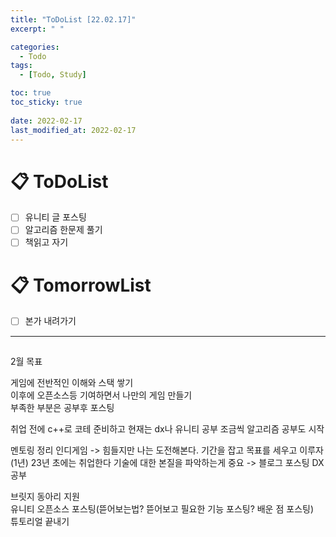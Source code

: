 ```yaml
---
title: "ToDoList [22.02.17]"
excerpt: " "

categories:
  - Todo
tags:
  - [Todo, Study]

toc: true
toc_sticky: true
 
date: 2022-02-17
last_modified_at: 2022-02-17
---
```


# 📋 ToDoList  

- [ ] 유니티 글 포스팅
- [ ] 알고리즘 한문제 풀기
- [ ] 책읽고 자기

# 📋 TomorrowList  

- [ ] 본가 내려가기

---

## 

2월 목표

게임에 전반적인 이해와 스택 쌓기  
이후에 오픈소스등 기여하면서 나만의 게임 만들기  
부족한 부분은 공부후 포스팅  

취업 전에 c++로 코테 준비하고
현재는 dx나 유니티 공부 조금씩 알고리즘 공부도 시작  

멘토링 정리
인디게임 -> 힘들지만 나는 도전해본다.
기간을 잡고 목표를 세우고 이루자
(1년) 23년 초에는 취업한다
기술에 대한 본질을 파악하는게 중요 -> 블로그 포스팅 DX공부

브릿지 동아리 지원  
유니티 오픈소스 포스팅(뜯어보는법? 뜯어보고 필요한 기능 포스팅? 배운 점 포스팅)  
튜토리얼 끝내기  
